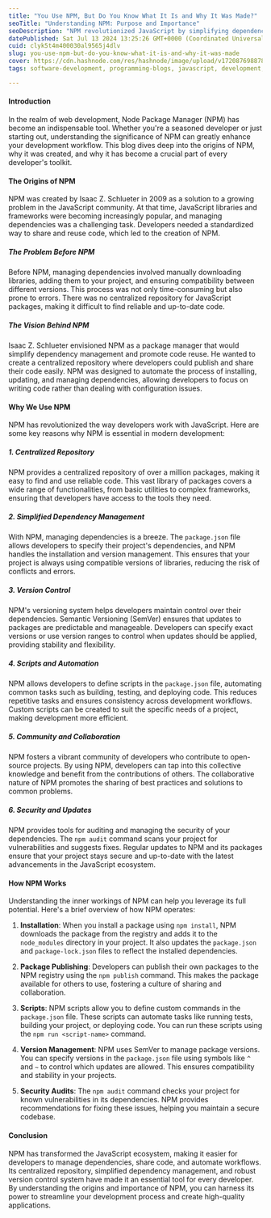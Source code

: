 ```yaml
---
title: "You Use NPM, But Do You Know What It Is and Why It Was Made?"
seoTitle: "Understanding NPM: Purpose and Importance"
seoDescription: "NPM revolutionized JavaScript by simplifying dependencies and fostering a thriving developer community"
datePublished: Sat Jul 13 2024 13:25:26 GMT+0000 (Coordinated Universal Time)
cuid: clyk5t4m400030al9565j4dlv
slug: you-use-npm-but-do-you-know-what-it-is-and-why-it-was-made
cover: https://cdn.hashnode.com/res/hashnode/image/upload/v1720876988786/619d3b75-4635-45c2-9d1a-5441003a712a.jpeg
tags: software-development, programming-blogs, javascript, development, nodejs, backend, developer, npm, devops, javascript-framework, blockchain, frontend-development, programming-tips, devops-articles, backend-developments

---
```


#### Introduction

In the realm of web development, Node Package Manager (NPM) has become an indispensable tool. Whether you're a seasoned developer or just starting out, understanding the significance of NPM can greatly enhance your development workflow. This blog dives deep into the origins of NPM, why it was created, and why it has become a crucial part of every developer's toolkit.

#### The Origins of NPM

NPM was created by Isaac Z. Schlueter in 2009 as a solution to a growing problem in the JavaScript community. At that time, JavaScript libraries and frameworks were becoming increasingly popular, and managing dependencies was a challenging task. Developers needed a standardized way to share and reuse code, which led to the creation of NPM.

##### The Problem Before NPM

Before NPM, managing dependencies involved manually downloading libraries, adding them to your project, and ensuring compatibility between different versions. This process was not only time-consuming but also prone to errors. There was no centralized repository for JavaScript packages, making it difficult to find reliable and up-to-date code.

##### The Vision Behind NPM

Isaac Z. Schlueter envisioned NPM as a package manager that would simplify dependency management and promote code reuse. He wanted to create a centralized repository where developers could publish and share their code easily. NPM was designed to automate the process of installing, updating, and managing dependencies, allowing developers to focus on writing code rather than dealing with configuration issues.

#### Why We Use NPM

NPM has revolutionized the way developers work with JavaScript. Here are some key reasons why NPM is essential in modern development:

##### 1\. Centralized Repository

NPM provides a centralized repository of over a million packages, making it easy to find and use reliable code. This vast library of packages covers a wide range of functionalities, from basic utilities to complex frameworks, ensuring that developers have access to the tools they need.

##### 2\. Simplified Dependency Management

With NPM, managing dependencies is a breeze. The `package.json` file allows developers to specify their project's dependencies, and NPM handles the installation and version management. This ensures that your project is always using compatible versions of libraries, reducing the risk of conflicts and errors.

##### 3\. Version Control

NPM's versioning system helps developers maintain control over their dependencies. Semantic Versioning (SemVer) ensures that updates to packages are predictable and manageable. Developers can specify exact versions or use version ranges to control when updates should be applied, providing stability and flexibility.

##### 4\. Scripts and Automation

NPM allows developers to define scripts in the `package.json` file, automating common tasks such as building, testing, and deploying code. This reduces repetitive tasks and ensures consistency across development workflows. Custom scripts can be created to suit the specific needs of a project, making development more efficient.

##### 5\. Community and Collaboration

NPM fosters a vibrant community of developers who contribute to open-source projects. By using NPM, developers can tap into this collective knowledge and benefit from the contributions of others. The collaborative nature of NPM promotes the sharing of best practices and solutions to common problems.

##### 6\. Security and Updates

NPM provides tools for auditing and managing the security of your dependencies. The `npm audit` command scans your project for vulnerabilities and suggests fixes. Regular updates to NPM and its packages ensure that your project stays secure and up-to-date with the latest advancements in the JavaScript ecosystem.

#### How NPM Works

Understanding the inner workings of NPM can help you leverage its full potential. Here's a brief overview of how NPM operates:

1. **Installation**: When you install a package using `npm install`, NPM downloads the package from the registry and adds it to the `node_modules` directory in your project. It also updates the `package.json` and `package-lock.json` files to reflect the installed dependencies.
    
2. **Package Publishing**: Developers can publish their own packages to the NPM registry using the `npm publish` command. This makes the package available for others to use, fostering a culture of sharing and collaboration.
    
3. **Scripts**: NPM scripts allow you to define custom commands in the `package.json` file. These scripts can automate tasks like running tests, building your project, or deploying code. You can run these scripts using the `npm run <script-name>` command.
    
4. **Version Management**: NPM uses SemVer to manage package versions. You can specify versions in the `package.json` file using symbols like `^` and `~` to control which updates are allowed. This ensures compatibility and stability in your projects.
    
5. **Security Audits**: The `npm audit` command checks your project for known vulnerabilities in its dependencies. NPM provides recommendations for fixing these issues, helping you maintain a secure codebase.
    

#### Conclusion

NPM has transformed the JavaScript ecosystem, making it easier for developers to manage dependencies, share code, and automate workflows. Its centralized repository, simplified dependency management, and robust version control system have made it an essential tool for every developer. By understanding the origins and importance of NPM, you can harness its power to streamline your development process and create high-quality applications.